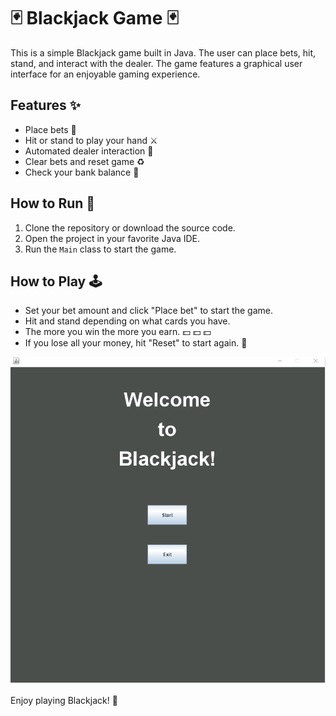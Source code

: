 # :black_joker: Blackjack Game :black_joker:

This is a simple Blackjack game built in Java. The user can place bets, hit, stand, and interact with the dealer. The game features a graphical user interface for an enjoyable gaming experience.

## Features :sparkles:

- Place bets :money_with_wings:
- Hit or stand to play your hand :crossed_swords:
- Automated dealer interaction :tophat:
- Clear bets and reset game :recycle:
- Check your bank balance :bank:

## How to Run :runner:

1. Clone the repository or download the source code.
2. Open the project in your favorite Java IDE.
3. Run the `Main` class to start the game.

## How to Play :joystick:

- Set your bet amount and click "Place bet" to start the game.
- Hit and stand depending on what cards you have.
- The more you win the more you earn. :dollar: :dollar: :dollar:
- If you lose all your money, hit "Reset" to start again. :mage:

![](https://github.com/StephenPearsonDev/Blackjack/blob/main/Animation.gif)

Enjoy playing Blackjack! :tada: